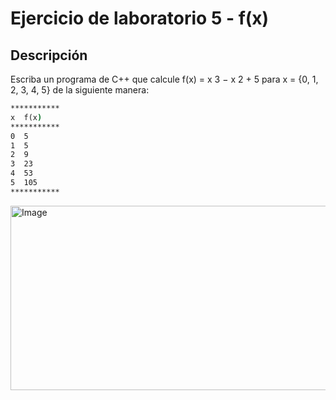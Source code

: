 # Ejercicio de laboratorio 5 - f(x)

## Descripción

Escriba un programa de C++ que calcule f(x) = x 3 − x 2 + 5 para x = {0, 1, 2, 3, 4, 5} de la siguiente manera:

```cmd
***********
x  f(x)
***********
0  5
1  5
2  9
3  23
4  53
5  105
***********
```
<img width="753" height="295" alt="Image" src="https://github.com/user-attachments/assets/56a82463-ad79-4c59-8b9d-0f8147850ce3" />
